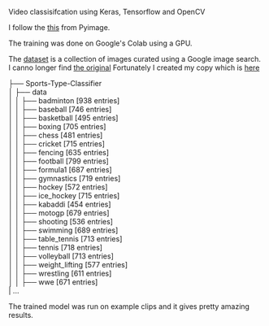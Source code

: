  Video classisifcation using Keras, Tensorflow and OpenCV

 I follow the [this](https://www.pyimagesearch.com/2019/07/15/video-classification-with-keras-and-deep-learning/) from Pyimage.
 
The training was done on Google's Colab using a GPU.

The [dataset]() is a collection of images curated using a Google image search.
I canno longer find [the original](https://github.com/anubhavmaity)
Fortunately I created my copy which is [here](https://drive.google.com/open?id=1rFtPaqINj_AQFBJ6_fMHDwR5SSO0XoMs)

├── Sports-Type-Classifier  
│   ├── data  
│   │   ├── badminton [938 entries]  
│   │   ├── baseball [746 entries]  
│   │   ├── basketball [495 entries]  
│   │   ├── boxing [705 entries]   
│   │   ├── chess [481 entries]   
│   │   ├── cricket [715 entries]    
│   │   ├── fencing [635 entries]  
│   │   ├── football [799 entries]  
│   │   ├── formula1 [687 entries]  
│   │   ├── gymnastics [719 entries]  
│   │   ├── hockey [572 entries]  
│   │   ├── ice_hockey [715 entries]  
│   │   ├── kabaddi [454 entries]  
│   │   ├── motogp [679 entries]  
│   │   ├── shooting [536 entries]   
│   │   ├── swimming [689 entries]  
│   │   ├── table_tennis [713 entries]  
│   │   ├── tennis [718 entries]  
│   │   ├── volleyball [713 entries]  
│   │   ├── weight_lifting [577 entries]  
│   │   ├── wrestling [611 entries]  
│   │   ├── wwe [671 entries]   
|   ...

The trained model was run on example clips and it gives pretty amazing results.
